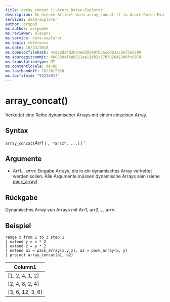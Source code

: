 ```yaml
---
title: array_concat ()-Azure Daten-Explorer
description: In diesem Artikel wird array_concat () in Azure Daten-Explorer beschrieben.
services: data-explorer
author: orspod
ms.author: orspodek
ms.reviewer: alexans
ms.service: data-explorer
ms.topic: reference
ms.date: 10/23/2018
ms.openlocfilehash: 4c8e2da4d2ba4ed205987b5a1d063ac2e75ed289
ms.sourcegitcommit: 608539af6ab511aa11d82c17b782641340fc8974
ms.translationtype: MT
ms.contentlocale: de-DE
ms.lasthandoff: 10/20/2020
ms.locfileid: "92246917"
---
```

# <a name="array_concat"></a>array_concat()

Verkettet eine Reihe dynamischer Arrays mit einem einzelnen Array.

## <a name="syntax"></a>Syntax

`array_concat(`*Arr1* `[` , ` *arr2*, ...]` ) '

## <a name="arguments"></a>Argumente

* *Arr1... arrn*: Eingabe Arrays, die in ein dynamisches Array verkettet werden sollen. Alle Argumente müssen dynamische Arrays sein (siehe [pack_array](packarrayfunction.md)). 

## <a name="returns"></a>Rückgabe

Dynamisches Array von Arrays mit Arr1, arr2,..., arrn.

## <a name="example"></a>Beispiel

<!-- csl: https://help.kusto.windows.net:443/Samples -->
```kusto
range x from 1 to 3 step 1
| extend y = x * 2
| extend z = y * 2
| extend a1 = pack_array(x,y,z), a2 = pack_array(x, y)
| project array_concat(a1, a2)
```

|Column1|
|---|
|[1, 2, 4, 1, 2]|
|[2, 4, 8, 2, 4]|
|[3, 6, 12, 3, 6]|
